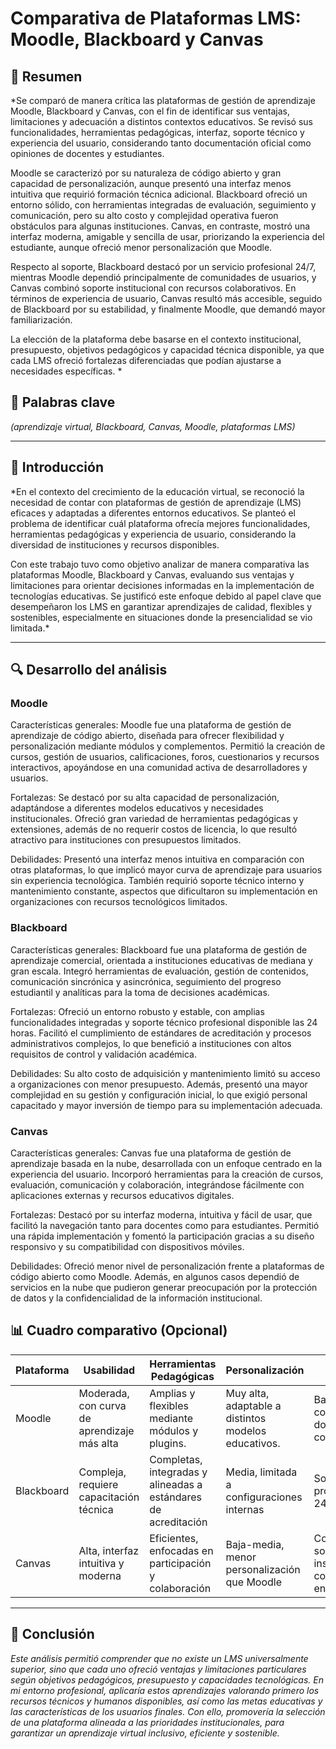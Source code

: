 # Comparativa de Plataformas LMS: Moodle, Blackboard y Canvas

## 📝 Resumen
*Se comparó de manera crítica las plataformas de gestión de aprendizaje Moodle, Blackboard y Canvas, con el fin de identificar sus ventajas, limitaciones y adecuación a distintos contextos educativos. Se revisó sus funcionalidades, herramientas pedagógicas, interfaz, soporte técnico y experiencia del usuario, considerando tanto documentación oficial como opiniones de docentes y estudiantes.

Moodle se caracterizó por su naturaleza de código abierto y gran capacidad de personalización, aunque presentó una interfaz menos intuitiva que requirió formación técnica adicional. Blackboard ofreció un entorno sólido, con herramientas integradas de evaluación, seguimiento y comunicación, pero su alto costo y complejidad operativa fueron obstáculos para algunas instituciones. Canvas, en contraste, mostró una interfaz moderna, amigable y sencilla de usar, priorizando la experiencia del estudiante, aunque ofreció menor personalización que Moodle.

Respecto al soporte, Blackboard destacó por un servicio profesional 24/7, mientras Moodle dependió principalmente de comunidades de usuarios, y Canvas combinó soporte institucional con recursos colaborativos. En términos de experiencia de usuario, Canvas resultó más accesible, seguido de Blackboard por su estabilidad, y finalmente Moodle, que demandó mayor familiarización.

La elección de la plataforma debe basarse en el contexto institucional, presupuesto, objetivos pedagógicos y capacidad técnica disponible, ya que cada LMS ofreció fortalezas diferenciadas que podían ajustarse a necesidades específicas.
*

## 🔑 Palabras clave
*(aprendizaje virtual, Blackboard, Canvas, Moodle, plataformas LMS)*

---

## 🎯 Introducción
*En el contexto del crecimiento de la educación virtual, se reconoció la necesidad de contar con plataformas de gestión de aprendizaje (LMS) eficaces y adaptadas a diferentes entornos educativos. Se planteó el problema de identificar cuál plataforma ofrecía mejores funcionalidades, herramientas pedagógicas y experiencia de usuario, considerando la diversidad de instituciones y recursos disponibles. 

Con este trabajo tuvo como objetivo analizar de manera comparativa las plataformas Moodle, Blackboard y Canvas, evaluando sus ventajas y limitaciones para orientar decisiones informadas en la implementación de tecnologías educativas. Se justificó este enfoque debido al papel clave que desempeñaron los LMS en garantizar aprendizajes de calidad, flexibles y sostenibles, especialmente en situaciones donde la presencialidad se vio limitada.*

---

## 🔍 Desarrollo del análisis

### Moodle

Características generales:
Moodle fue una plataforma de gestión de aprendizaje de código abierto, diseñada para ofrecer flexibilidad y personalización mediante módulos y complementos. Permitió la creación de cursos, gestión de usuarios, calificaciones, foros, cuestionarios y recursos interactivos, apoyándose en una comunidad activa de desarrolladores y usuarios.

Fortalezas:
Se destacó por su alta capacidad de personalización, adaptándose a diferentes modelos educativos y necesidades institucionales. Ofreció gran variedad de herramientas pedagógicas y extensiones, además de no requerir costos de licencia, lo que resultó atractivo para instituciones con presupuestos limitados.

Debilidades:
Presentó una interfaz menos intuitiva en comparación con otras plataformas, lo que implicó mayor curva de aprendizaje para usuarios sin experiencia tecnológica. También requirió soporte técnico interno y mantenimiento constante, aspectos que dificultaron su implementación en organizaciones con recursos tecnológicos limitados.

### Blackboard
Características generales:
Blackboard fue una plataforma de gestión de aprendizaje comercial, orientada a instituciones educativas de mediana y gran escala. Integró herramientas de evaluación, gestión de contenidos, comunicación sincrónica y asincrónica, seguimiento del progreso estudiantil y analíticas para la toma de decisiones académicas.

Fortalezas:
Ofreció un entorno robusto y estable, con amplias funcionalidades integradas y soporte técnico profesional disponible las 24 horas. Facilitó el cumplimiento de estándares de acreditación y procesos administrativos complejos, lo que benefició a instituciones con altos requisitos de control y validación académica.

Debilidades:
Su alto costo de adquisición y mantenimiento limitó su acceso a organizaciones con menor presupuesto. Además, presentó una mayor complejidad en su gestión y configuración inicial, lo que exigió personal capacitado y mayor inversión de tiempo para su implementación adecuada.

### Canvas
Características generales:
Canvas fue una plataforma de gestión de aprendizaje basada en la nube, desarrollada con un enfoque centrado en la experiencia del usuario. Incorporó herramientas para la creación de cursos, evaluación, comunicación y colaboración, integrándose fácilmente con aplicaciones externas y recursos educativos digitales.

Fortalezas:
Destacó por su interfaz moderna, intuitiva y fácil de usar, que facilitó la navegación tanto para docentes como para estudiantes. Permitió una rápida implementación y fomentó la participación gracias a su diseño responsivo y su compatibilidad con dispositivos móviles.

Debilidades:
Ofreció menor nivel de personalización frente a plataformas de código abierto como Moodle. Además, en algunos casos dependió de servicios en la nube que pudieron generar preocupación por la protección de datos y la confidencialidad de la información institucional.



## 📊 Cuadro comparativo (Opcional)

| Plataforma | Usabilidad | Herramientas Pedagógicas | Personalización | Soporte |
|------------|------------|--------------------------|------------------|---------|
| Moodle | Moderada, con curva de aprendizaje más alta	|  Amplias y flexibles mediante módulos y plugins. | Muy alta, adaptable a distintos modelos educativos.  |  Basado en comunidad y documentación colaborativa
Blackboard  | 	Compleja, requiere capacitación técnica	| Completas, integradas y alineadas a estándares de acreditación  | 	Media, limitada a configuraciones internas	| Soporte profesional 24/7
Canvas	| Alta, interfaz intuitiva y moderna  | 	Eficientes, enfocadas en participación y colaboración | 	Baja-media, menor personalización que Moodle	|  Combinó soporte institucional con recursos en línea
---

## 🧠 Conclusión
*Este análisis permitió comprender que no existe un LMS universalmente superior, sino que cada uno ofreció ventajas y limitaciones particulares según objetivos pedagógicos, presupuesto y capacidades tecnológicas. En mi entorno profesional, aplicaría estos aprendizajes valorando primero los recursos técnicos y humanos disponibles, así como las metas educativas y las características de los usuarios finales. Con ello, promovería la selección de una plataforma alineada a las prioridades institucionales, para garantizar un aprendizaje virtual inclusivo, eficiente y sostenible.*
